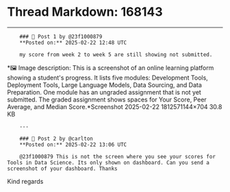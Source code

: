 # Thread Markdown: 168143

---

        ### 💬 Post 1 by @23f1000879  
        **Posted on:** 2025-02-22 12:48 UTC  

        my score from week 2 to week 5 are still showing not submitted.
*🖼️ Image description: This is a screenshot of an online learning platform showing a student's progress.  It lists five modules: Development Tools, Deployment Tools, Large Language Models, Data Sourcing, and Data Preparation.  One module has an ungraded assignment that is not yet submitted.  The graded assignment shows spaces for Your Score, Peer Average, and Median Score.*Screenshot 2025-02-22 1812571144×704 30.8 KB

        ---

        ### 💬 Post 2 by @carlton  
        **Posted on:** 2025-02-22 13:06 UTC  

        @23f1000879 This is not the screen where you see your scores for Tools in Data Science. Its only shown on dashboard. Can you send a screenshot of your dashboard. Thanks
Kind regards

        